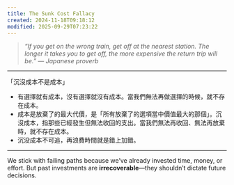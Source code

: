 ```yaml
---
title: The Sunk Cost Fallacy
created: 2024-11-18T09:18:12
modified: 2025-09-29T07:23:22
---
```


> _“If you get on the wrong train, get off at the nearest station. The longer it takes you to get off, the more expensive the return trip will be.” — Japanese proverb_

---

「沉沒成本不是成本」

* 有選擇就有成本，沒有選擇就沒有成本。當我們無法再做選擇的時候，就不存在成本。
* 成本是放棄了的最大代價，是「所有放棄了的選項當中價值最大的那個」。沉沒成本，指那些已經發生但無法收回的支出。當我們無法再收回、無法再放棄時，就不存在成本。
* 沉没成本不可追，再浪費時間就是錯上加錯。

---

We stick with failing paths because we’ve already invested time, money, or effort. But past investments are **irrecoverable**—they shouldn’t dictate future decisions.
